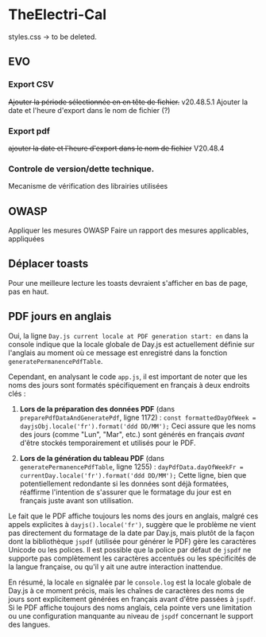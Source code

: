 # TheElectri-Cal
styles.css -> to be deleted.


## EVO
### Export CSV
~~Ajouter la période sélectionnée en en tête de fichier.~~ v20.48.5.1
Ajouter la date et l'heure d'export dans le nom de fichier (?)

### Export pdf 
~~ajouter la date et l'heure d'export dans le nom de fichier~~ V20.48.4 

### Controle de version/dette technique.
Mecanisme de vérification des librairies utilisées

## OWASP
Appliquer les mesures OWASP
Faire un rapport des mesures applicables, appliquées

## Déplacer toasts
Pour une meilleure lecture les toasts devraient s'afficher en bas de page, pas en haut.

## PDF jours en anglais
Oui, la ligne `Day.js current locale at PDF generation start: en` dans la console indique que la locale globale de Day.js est actuellement définie sur l'anglais au moment où ce message est enregistré dans la fonction `generatePermanencePdfTable`.

Cependant, en analysant le code `app.js`, il est important de noter que les noms des jours sont formatés spécifiquement en français à deux endroits clés :

1.  **Lors de la préparation des données PDF** (dans `preparePdfDataAndGeneratePdf`, ligne 1172) :
    `const formattedDayOfWeek = dayjsObj.locale('fr').format('ddd DD/MM');`
    Ceci assure que les noms des jours (comme "Lun", "Mar", etc.) sont générés en français *avant* d'être stockés temporairement et utilisés pour le PDF.

2.  **Lors de la génération du tableau PDF** (dans `generatePermanencePdfTable`, ligne 1255) :
    `dayPdfData.dayOfWeekFr = currentDay.locale('fr').format('ddd DD/MM');`
    Cette ligne, bien que potentiellement redondante si les données sont déjà formatées, réaffirme l'intention de s'assurer que le formatage du jour est en français juste avant son utilisation.

Le fait que le PDF affiche toujours les noms des jours en anglais, malgré ces appels explicites à `dayjs().locale('fr')`, suggère que le problème ne vient pas directement du formatage de la date par Day.js, mais plutôt de la façon dont la bibliothèque `jspdf` (utilisée pour générer le PDF) gère les caractères Unicode ou les polices. Il est possible que la police par défaut de `jspdf` ne supporte pas complètement les caractères accentués ou les spécificités de la langue française, ou qu'il y ait une autre interaction inattendue.

En résumé, la locale `en` signalée par le `console.log` est la locale globale de Day.js à ce moment précis, mais les chaînes de caractères des noms de jours sont explicitement générées en français avant d'être passées à `jspdf`. Si le PDF affiche toujours des noms anglais, cela pointe vers une limitation ou une configuration manquante au niveau de `jspdf` concernant le support des langues.
